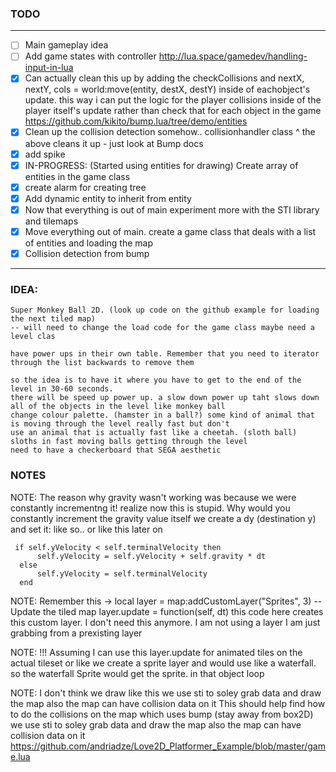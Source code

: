 ### TODO
------------------------------------------------------------------------------------------
- [ ] Main gameplay idea
- [ ] Add game states with controller http://lua.space/gamedev/handling-input-in-lua
- [x] Can actually clean this up by adding the checkCollisions and nextX, nextY, cols = world:move(entity, destX, destY) inside of eachobject's update. this way i can put the logic for the player collisions inside of the player itself's update rather than check that for each object in the game https://github.com/kikito/bump.lua/tree/demo/entities
- [x] Clean up the collision detection somehow.. collisionhandler class ^ the above cleans it up - just look at Bump docs
- [x] add spike
- [x] IN-PROGRESS: (Started using entities for drawing) Create array of entities in the game class
- [x] create alarm for creating tree
- [x] Add dynamic entity to inherit from entity
- [x] Now that everything is out of main experiment more with the STI library and tilemaps
- [x] Move everything out of main. create a game class that deals with a list of entities and loading the map
- [x] Collision detection from bump
-------------------------------------------------------------------------------------------------
### IDEA:
    Super Monkey Ball 2D. (look up code on the github example for loading the next tiled map)
    -- will need to change the load code for the game class maybe need a level clas

    have power ups in their own table. Remember that you need to iterator through the list backwards to remove them

    so the idea is to have it where you have to get to the end of the level in 30-60 seconds.
    there will be speed up power up. a slow down power up taht slows down all of the objects in the level like monkey ball
    change colour palette. (hamster in a ball?) some kind of animal that is moving through the level really fast but don't
    use an animal that is actually fast like a cheetah. (sloth ball) sloths in fast moving balls getting through the level
    need to have a checkerboard that SEGA aesthetic

### NOTES

NOTE: The reason why gravity wasn't working was because we were constantly incrementng it!
realize now this is stupid. Why would you constantly increment the gravity value itself
      we create a dy (destination y) and set it: like so.. or like this later on


     if self.yVelocity < self.terminalVelocity then
          self.yVelocity = self.yVelocity + self.gravity * dt
      else
          self.yVelocity = self.terminalVelocity
      end


NOTE: Remember this -> local layer = map:addCustomLayer("Sprites", 3)
                        -- Update the tiled map
                        layer.update = function(self, dt)
this code here creates this custom layer. I don't need this anymore.
I am not using a layer I am just grabbing from a prexisting layer

NOTE: !!! Assuming I can use this layer.update for animated tiles on the actual tileset
      or like we create a sprite layer and would use like a waterfall. so the waterfall Sprite
      would get the sprite. in that object loop


 NOTE: I don't think we draw like this we use sti to soley grab data and draw the map also the map can have collision data on it
         This should help find how to do the collisions on the map which uses bump (stay away from box2D)
         we use sti to soley grab data and draw the map
        also the map can have collision data on it
      https://github.com/andriadze/Love2D_Platformer_Example/blob/master/game.lua

